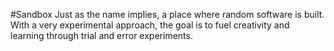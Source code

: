 #Sandbox
Just as the name implies, a place where random software is built. With a very experimental approach, the goal is to fuel creativity and learning through trial and error experiments.